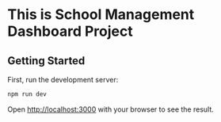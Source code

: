 # This is School Management Dashboard Project

## Getting Started

First, run the development server:

```bash
npm run dev
```

Open [http://localhost:3000](http://localhost:3000) with your browser to see the result.
